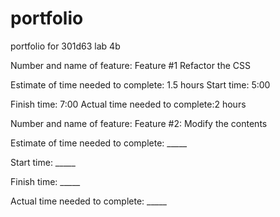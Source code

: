 # portfolio
portfolio for 301d63 lab 4b

Number and name of feature: Feature #1 Refactor the CSS

Estimate of time needed to complete: 1.5 hours
Start time: 5:00

Finish time: 7:00
Actual time needed to complete:2 hours

Number and name of feature: Feature #2: Modify the contents

Estimate of time needed to complete: _____

Start time: _____

Finish time: _____

Actual time needed to complete: _____